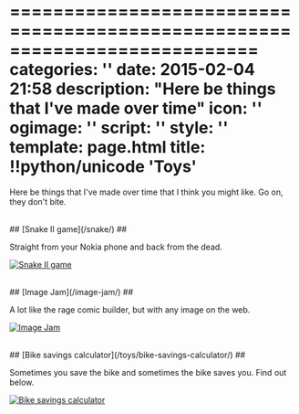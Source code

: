 ===========================================================================
categories: ''
date: 2015-02-04 21:58
description: "Here be things that I've made over time"
icon: ''
ogimage: ''
script: ''
style: ''
template: page.html
title: !!python/unicode 'Toys'
===========================================================================

Here be things that I've made over time that I think you might like. Go on, they don't bite.



<br>
## [Snake II game](/snake/) ##

Straight from your Nokia phone and back from the dead.

<a href="/snake/"><img class="img-full" src="/assets/snake.png" alt="Snake II game"></a>



<br>
## [Image Jam](/image-jam/) ##

A lot like the rage comic builder, but with any image on the web.

<a href="/image-jam/"><img class="img-full" src="/assets/image-jam.png" alt="Image Jam"></a>



<br>
## [Bike savings calculator](/toys/bike-savings-calculator/) ##

Sometimes you save the bike and sometimes the bike saves you. Find out below.

<a href="/toys/bike-savings-calculator/"><img class="img-full" src="/assets/bike-savings-calculator.png" alt="Bike savings calculator"></a>
